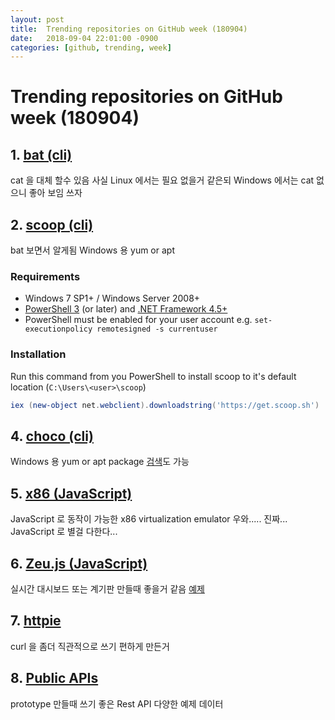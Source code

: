 ```yaml
---
layout: post
title:  Trending repositories on GitHub week (180904)
date:   2018-09-04 22:01:00 -0900
categories: [github, trending, week]
---
```

# Trending repositories on GitHub week (180904)

## 1. [bat (cli)](https://github.com/sharkdp/bat)
cat 을 대체 할수 있음 사실 Linux 에서는 필요 없을거 같은되 Windows 에서는 cat 없으니 좋아 보임 쓰자

## 2. [scoop (cli)](https://github.com/lukesampson/scoop)
bat 보면서 알게됨 Windows 용 yum or apt

### Requirements

* Windows 7 SP1+ / Windows Server 2008+
* [PowerShell 3](https://www.microsoft.com/en-us/download/details.aspx?id=34595) (or later) and [.NET Framework 4.5+](https://www.microsoft.com/net/download)
* PowerShell must be enabled for your user account e.g. `set-executionpolicy remotesigned -s currentuser`

### Installation

Run this command from you PowerShell to install scoop to it's default location (`C:\Users\<user>\scoop`)
```powershell
iex (new-object net.webclient).downloadstring('https://get.scoop.sh')
```

## 4. [choco (cli)](https://github.com/chocolatey/choco)
Windows 용 yum or apt package [검색](https://chocolatey.org/packages)도 가능

## 5. [x86 (JavaScript)](https://github.com/copy/v86)
JavaScript 로 동작이 가능한 x86 virtualization emulator 우와..... 진짜... JavaScript 로 별걸 다한다...

## 6. [Zeu.js (JavaScript)](https://github.com/shzlw/zeu)
실시간 대시보드 또는 계기판 만들때 좋을거 같음 [예제](https://shzlw.github.io/zeu/examples/my-command-center.html)

## 7. [httpie](https://github.com/jakubroztocil/httpie)
curl 을 좀더 직관적으로 쓰기 편하게 만든거

## 8. [Public APIs](https://github.com/toddmotto/public-apis)
prototype 만들때 쓰기 좋은 Rest API 다양한 예제 데이터